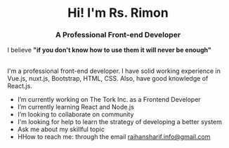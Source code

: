 <h1  align="center">Hi! I'm Rs. Rimon</h1>

 <h3 align="center">A Professional  Front-end Developer</h3> 

 I believe **"if you don't know how to use them it will never be enough"** <br/><br/>
 
I'm a professional front-end developer. I have solid working experience in Vue.js, nuxt.js, Bootstrap, HTML, CSS. Also, have good knowledge of React.js.

- I’m currently working on The Tork Inc. as a Frontend Developer
- I’m currently learning React and Node.js
- I’m looking to collaborate on community
- I'm looking for help to learn the strategy of developing a better system
- Ask me about my skillful topic
- HHow to reach me: through the email raihansharif.info@gmail.com
